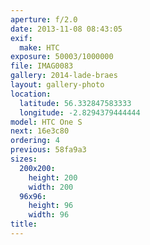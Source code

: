 ```yaml
---
aperture: f/2.0
date: 2013-11-08 08:43:05
exif:
  make: HTC
exposure: 50003/1000000
file: IMAG0083
gallery: 2014-lade-braes
layout: gallery-photo
location:
  latitude: 56.332847583333
  longitude: -2.8294379444444
model: HTC One S
next: 16e3c80
ordering: 4
previous: 58fa9a3
sizes:
  200x200:
    height: 200
    width: 200
  96x96:
    height: 96
    width: 96
title: 
---
```

